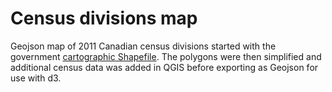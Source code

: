 # Census divisions map

Geojson map of 2011 Canadian census divisions started with the government [cartographic Shapefile](http://www12.statcan.gc.ca/census-recensement/2011/geo/bound-limit/bound-limit-2011-eng.cfm). The polygons were then simplified and additional census data was added in QGIS before exporting as Geojson for use with d3.
